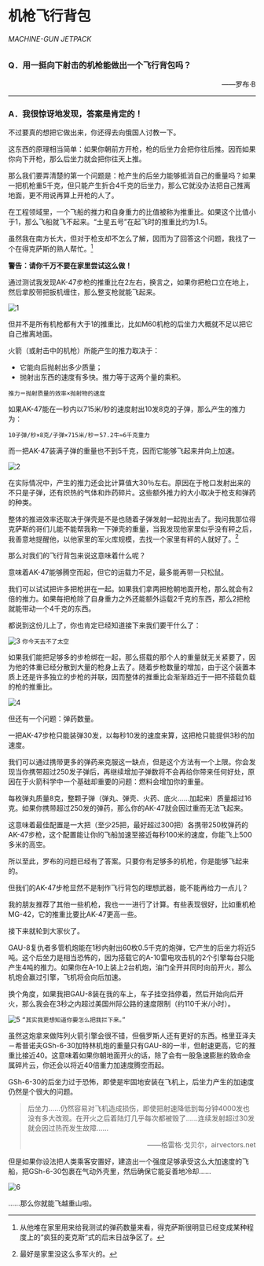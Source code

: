 # 机枪飞行背包
###### MACHINE-GUN JETPACK
### Q．用一挺向下射击的机枪能做出一个飞行背包吗？
<p align="right">——罗布·B</p>

***
### A．我很惊讶地发现，答案是肯定的！
不过要真的想把它做出来，你还得去向俄国人讨教一下。

这东西的原理相当简单：如果你朝前方开枪，枪的后坐力会把你往后推。因而如果你向下开枪，那么后坐力就会把你往天上推。

那么我们要弄清楚的第一个问题是：枪产生的后坐力能够抵消自己的重量吗？如果一把机枪重5千克，但只能产生折合4千克的后坐力，那么它就没办法把自己推离地面，更不用说再算上开枪的人了。

在工程领域里，一个飞船的推力和自身重力的比值被称为推重比。如果这个比值小于1，那么飞船就飞不起来。“土星五号”在起飞时的推重比约为1.5。

虽然我在南方长大，但对于枪支却不怎么了解，因而为了回答这个问题，我找了一个在得克萨斯的熟人帮忙。[^1]

**警告：请你千万不要在家里尝试这么做！**

通过测试我发现AK-47步枪的推重比在2左右，换言之，如果你把枪口立在地上，然后拿胶带把扳机缠住，那么整支枪就能飞起来。

![1](./imgs/MJ-1.png)

但并不是所有机枪都有大于1的推重比，比如M60机枪的后坐力大概就不足以把它自己推离地面。

火箭（或射击中的机枪）所能产生的推力取决于：  
* 它能向后抛射出多少质量；  
* 抛射出东西的速度有多快。推力等于这两个量的乘积。

`推力＝抛射质量的效率×抛射物的速度`

如果AK-47能在一秒内以715米/秒的速度射出10发8克的子弹，那么产生的推力为：

`10子弹/秒×8克/子弹×715米/秒＝57.2牛≈6千克重力`

而一把AK-47装满子弹的重量也不到5千克，因而它能够飞起来并向上加速。

![2](./imgs/MJ-2.png)

在实际情况中，产生的推力还会比计算值大30％左右。原因在于枪口发射出来的不只是子弹，还有炽热的气体和炸药碎片。这些额外推力的大小取决于枪支和弹药的种类。

整体的推进效率还取决于弹壳是不是也随着子弹发射一起抛出去了。我问我那位得克萨斯的哥们儿能不能帮我称一下弹壳的重量，当我发现他家里似乎没有秤之后，我善意地提醒他，以他家里的军火库规模，去找一个家里有秤的人就好了。[^2]

那么对我们的飞行背包来说这意味着什么呢？

意味着AK-47能够腾空而起，但它的运载力不足，最多能再带一只松鼠。

我们可以试试把许多把枪拼在一起。如果我们拿两把枪朝地面开枪，那么就会有2倍的推力。如果每把枪除了自身重力之外还能额外运载2千克的东西，那么2把枪就能带动一个4千克的东西。

都说到这份儿上了，你也肯定已经知道接下来我们要干什么了：

![3](./imgs/MJ-3.png)
`你今天去不了太空`

如果我们能把足够多的步枪绑在一起，那么搭载的那个人的重量就无关紧要了，因为他的体重已经分散到大量的枪身上去了。随着步枪数量的增加，由于这个装置本质上还是许多独立的步枪的并联，因而整体的推重比会渐渐趋近于一把不搭载负载的枪的推重比。

![4](./imgs/MJ-4.png)

但还有一个问题：弹药数量。

一把AK-47步枪只能装弹30发，以每秒10发的速度来算，这把枪只能提供3秒的加速度。

我们可以通过携带更多的弹药来克服这一缺点，但是这个方法有一个上限。你会发现当你携带超过250发子弹后，再继续增加子弹数将不会再给你带来任何好处，原因在于火箭科学中一个基础却重要的问题：燃料会增加你的重量。

每枚弹丸质量8克，整颗子弹（弹丸、弹壳、火药、底火……加起来）质量超过16克。如果你携带超过250发的弹药，那么你的AK-47就会因过重而无法飞起来。

这意味着最佳配置是一大把（至少25把，最好超过300把）各携带250枚弹药的AK-47步枪，这个配置能让你的飞船加速至接近每秒100米的速度，你能飞上500多米的高空。

所以至此，罗布的问题已经有了答案。只要你有足够多的机枪，你是能够飞起来的。

但我们的AK-47步枪显然不是制作飞行背包的理想武器，能不能再给力一点儿？

我的朋友推荐了其他一些机枪，我也一一进行了计算。有些表现很好，比如重机枪MG-42，它的推重比要比AK-47更高一些。

接下来就轮到大家伙了。

GAU-8复仇者多管机炮能在1秒内射出60枚0.5千克的炮弹，它产生的后坐力将近5吨。这个后坐力是相当恐怖的，因为搭载它的A-10雷电攻击机的2个引擎每台只能产生4吨的推力。如果你在A-10上装上2台机炮，油门全开并同时向前开火，那么机炮会赢过引擎，飞机将会向后加速。

换个角度，如果我把GAU-8装在我的车上，车子挂空挡停着，然后开始向后开火，那么我会在3秒之内超过美国州际公路的速度限制（约110千米/小时）。

![5](./imgs/MJ-5.png)
`“其实我更想知道你要怎么把我拦下来。”`

虽然这炮拿来做阵列火箭引擎会很不错，但俄罗斯人还有更好的东西。格里亚泽夫－希普诺夫GSh-6-30加特林机炮的重量只有GAU-8的一半，但射速更高，它的推重比接近40。这意味着如果你朝地面开火的话，除了会有一股急速膨胀的致命金属碎片云，你还会以将近40倍重力加速度腾空而起。

GSh-6-30的后坐力过于恐怖，即使是牢固地安装在飞机上，后坐力产生的加速度仍然是个很大的问题。

> 后坐力……仍然容易对飞机造成损伤，即使把射速降低到每分钟4000发也没有多大改观。在开火之后着陆灯几乎每次都被毁了……连续发射超过30发就会因过热而发生故障……  
> <p align="right">——格雷格·戈贝尔，airvectors.net</p>

但是如果你设法把人类乘客安置好，建造出一个强度足够承受这么大加速度的飞船，把GSh-6-30包裹在气动外壳里，然后确保它能妥善地冷却……

![6](./imgs/MJ-6.png)

……那么你就能飞越重山啦。

[^1]:从他堆在家里用来给我测试的弹药数量来看，得克萨斯很明显已经变成某种程度上的“疯狂的麦克斯”式的后末日战争区了。
[^2]:最好是家里没这么多军火的。